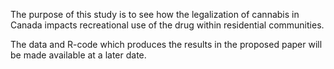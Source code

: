 

The purpose of this study is to see how the legalization of cannabis
in Canada impacts recreational use of the drug within residential
communities. 

The data and R-code which produces the results in the proposed paper 
will be made available at a later date.
